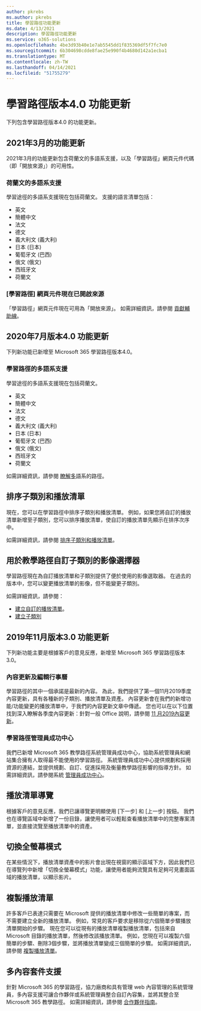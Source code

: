```yaml
---
author: pkrebs
ms.author: pkrebs
title: 學習路徑功能更新
ms.date: 4/13/2021
description: 學習路徑功能更新
ms.service: o365-solutions
ms.openlocfilehash: 4be3d93b40e1e7ab5545dd1f835369df5f7fc7e0
ms.sourcegitcommit: 6b304698cdde8fae25e990f4b4680d142a1ecba1
ms.translationtype: MT
ms.contentlocale: zh-TW
ms.lasthandoff: 04/14/2021
ms.locfileid: "51755279"
---
```

# <a name="learning-pathways-version-40-feature-updates"></a>學習路徑版本4.0 功能更新
下列包含學習路徑版本4.0 的功能更新。  

## <a name="march-2021-feature-updates"></a>2021年3月的功能更新
2021年3月的功能更新包含荷蘭文的多語系支援，以及「學習路徑」網頁元件代碼（即「開放來源」）的可用性。 

### <a name="multilingual-support-for-dutch"></a>荷蘭文的多語系支援 
學習途徑的多語系支援現在包括荷蘭文。 支援的語言清單包括： 
- 英文     
- 簡體中文 
- 法文 
- 德文 
- 義大利文 (義大利) 
- 日本 (日本)  
- 葡萄牙文 (巴西)  
- 俄文 (俄文)  
- 西班牙文
- 荷蘭文 

### <a name="learning-pathways-web-part-is-now-open-source"></a>[學習路徑] 網頁元件現在已開啟來源
「學習路徑」網頁元件現在可用為「開放來源」。 如需詳細資訊，請參閱 [貢獻輔助線](https://github.com/pnp/custom-learning-office-365#contributions)。

## <a name="july-2020-version-40-feature-updates"></a>2020年7月版本4.0 功能更新 

下列新功能已新增至 Microsoft 365 學習路徑版本4.0。 

### <a name="multilingual-support-for-learning-pathways"></a>學習路徑的多語系支援 
學習途徑的多語系支援現在包括荷蘭文。 
- 英文     
- 簡體中文 
- 法文 
- 德文 
- 義大利文 (義大利) 
- 日本 (日本)  
- 葡萄牙文 (巴西)  
- 俄文 (俄文)  
- 西班牙文
- 荷蘭文 


如需詳細資訊，請參閱 [瞭解多](custom_overview.md)語系的路徑。 

## <a name="sort-subcategories-and-playlists"></a>排序子類別和播放清單

現在，您可以在學習路徑中排序子類別和播放清單。 例如，如果您將自訂的播放清單新增至子類別，您可以排序播放清單，使自訂的播放清單先顯示在排序次序中。 

如需詳細資訊，請參閱 [排序子類別和播放清單](custom_sortsubplay.md)。 

## <a name="image-picker-for-learning-pathways-custom-subcategories"></a>用於教學路徑自訂子類別的影像選擇器 
學習路徑現在為自訂播放清單和子類別提供了便於使用的影像選取器。  在過去的版本中，您可以變更播放清單的影像，但不能變更子類別。  

如需詳細資訊，請參閱：
- [建立自訂的播放清單](custom_createnewplaylist.md)。 
- [建立子類別](custom_createnewcat.md)

## <a name="november-2019-version-30-feature-updates"></a>2019年11月版本3.0 功能更新
下列新功能主要是根據客戶的意見反應，新增至 Microsoft 365 學習路徑版本3.0。

### <a name="content-updates-and-editorial-calendar"></a>內容更新及編輯行事曆
學習路徑的其中一個承諾是最新的內容。 為此，我們提供了第一個11月2019季度內容更新，具有各種新的子類別、播放清單及資產。 內容更新會在我們的新增功能/功能變更的播放清單中，于我們的內容更新文章中傳遞。 您也可以在以下位置找到深入瞭解各季度內容更新：針對一般 Office 說明，請參閱 [11 月2019內容更新](custom_contentupdates.md)。

### <a name="learning-pathways-admin-success-center"></a>學習路徑管理員成功中心
我們已新增 Microsoft 365 教學路徑系統管理員成功中心，協助系統管理員和網站集合擁有人取得最不能使用的學習路徑。 系統管理員成功中心提供規劃和採用資源的連結，並提供規劃、自訂、促進採用及衡量教學路徑影響的指導方針。 如需詳細資訊，請參閱系統 [管理員成功中心](custom_successcenter.md)。

## <a name="playlist-navigation"></a>播放清單導覽
根據客戶的意見反應，我們已讓導覽更明顯使用 [下一步] 和 [上一步] 按鈕。 我們也在導覽區域中新增了一份目錄，讓使用者可以輕鬆查看播放清單中的完整專案清單，並直接流覽至播放清單中的資產。

## <a name="toggle-full-screen-mode"></a>切換全螢幕模式
在某些情況下，播放清單資產中的影片會出現在視窗的顯示區域下方，因此我們已在導覽列中新增「切換全螢幕模式」功能，讓使用者能夠流覽具有足夠可見畫面區域的播放清單，以顯示影片。

## <a name="copy-a-playlist"></a>複製播放清單
許多客戶已表達只需要在 Microsoft 提供的播放清單中修改一些簡單的專案，而不需要建立全新的播放清單。 例如，常見的客戶要求是移除從六個簡單步驟播放清單開始的步驟。 現在您可以從現有的播放清單複製播放清單，包括來自 Microsoft 目錄的播放清單，然後修改該播放清單。 例如，您現在可以複製六個簡單的步驟、刪除3個步驟，並將播放清單變成三個簡單的步驟。 如需詳細資訊，請參閱 [複製播放清單](custom_copyplaylist.md)。

## <a name="multi-content-pack-support"></a>多內容套件支援
針對 Microsoft 365 的學習路徑，協力廠商和具有管理 web 內容管理的系統管理員，多內容支援可讓合作夥伴或系統管理員整合自訂內容集，並將其整合至 Microsoft 365 教學路徑。 如需詳細資訊，請參閱 [合作夥伴指南](custom_partnerguide.md)。

